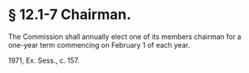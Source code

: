 # § 12.1-7 Chairman.

<p>The Commission shall annually elect one of its members chairman for a one-year term commencing on February 1 of each year.</p><p>1971, Ex. Sess., c. 157.</p>